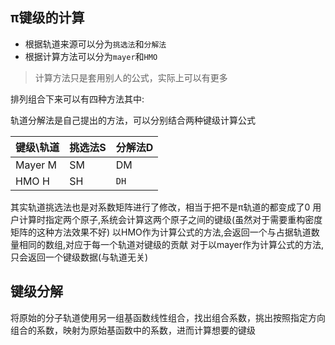 ## π键级的计算
- 根据轨道来源可以分为`挑选法`和`分解法`
- 根据计算方法可以分为`mayer`和`HMO`
> 计算方法只是套用别人的公式，实际上可以有更多

排列组合下来可以有四种方法其中:

轨道分解法是自己提出的方法，可以分别结合两种键级计算公式

| 键级\轨道 | 挑选法S | 分解法D | 
| --- | --- | --- |
| Mayer M | SM | DM |
| HMO   H | SH | `DH` |

其实轨道挑选法也是对系数矩阵进行了修改，相当于把不是π轨道的都变成了0
用户计算时指定两个原子,系统会计算这两个原子之间的键级(虽然对于需要重构密度矩阵的这种方法效果不好)
以HMO作为计算公式的方法,会返回一个与占据轨道数量相同的数组,对应于每一个轨道对键级的贡献
对于以mayer作为计算公式的方法,只会返回一个键级数据(与轨道无关)


## 键级分解
将原始的分子轨道使用另一组基函数线性组合，找出组合系数，挑出按照指定方向组合的系数，映射为原始基函数中的系数，进而计算想要的键级